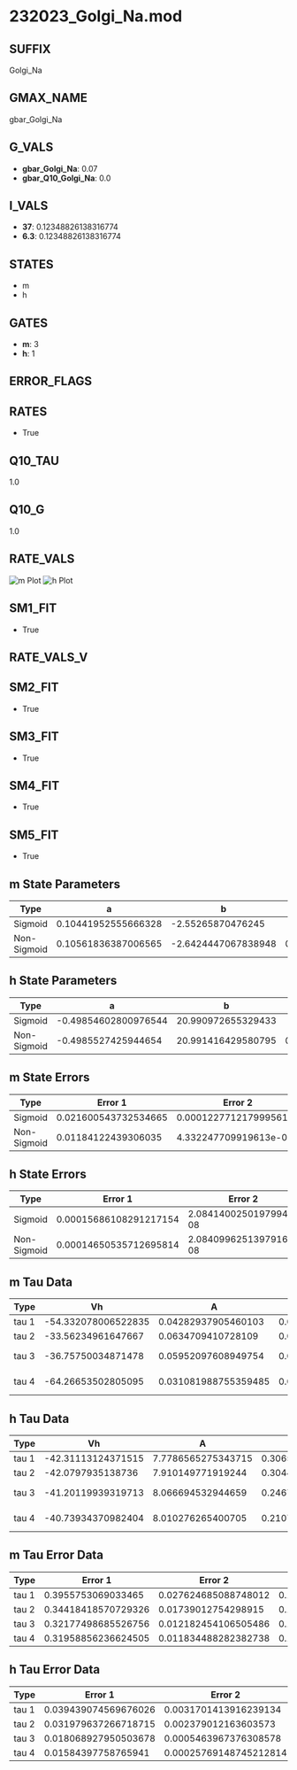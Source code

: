 # 232023_Golgi_Na.mod

## SUFFIX

Golgi_Na

## GMAX_NAME

gbar_Golgi_Na

## G_VALS

- **gbar_Golgi_Na**: 0.07
- **gbar_Q10_Golgi_Na**: 0.0

## I_VALS

- **37**: 0.12348826138316774
- **6.3**: 0.12348826138316774

## STATES

- m
- h

## GATES

- **m**: 3
- **h**: 1

## ERROR_FLAGS


## RATES

- True

## Q10_TAU

1.0

## Q10_G

1.0

## RATE_VALS

![m Plot](/Users/pbozelos/Dropbox/icg-Chai-Panos/supermodels/output_markdown_files/Na/232023_Golgi_Na.mod/images/m.png)
![h Plot](/Users/pbozelos/Dropbox/icg-Chai-Panos/supermodels/output_markdown_files/Na/232023_Golgi_Na.mod/images/h.png)

## SM1_FIT

- True

## RATE_VALS_V

## SM2_FIT

- True

## SM3_FIT

- True

## SM4_FIT

- True

## SM5_FIT

- True

## m State Parameters

| Type | a | b | c | d |
| --- | --- | --- | --- | --- |
| Sigmoid | 0.10441952555666328 | -2.55265870476245 |
| Non-Sigmoid | 0.10561836387006565 | -2.6424447067838948 | 0.9936879359047502 | -0.007033772936094069 |

## h State Parameters

| Type | a | b | c | d |
| --- | --- | --- | --- | --- |
| Sigmoid | -0.49854602800976544 | 20.990972655329433 |
| Non-Sigmoid | -0.4985527425944654 | 20.991416429580795 | 0.9999942501099619 | 2.971756329580976e-05 |

## m State Errors

| Type | Error 1 | Error 2 | Error 3 |
| --- | --- | --- | --- |
| Sigmoid | 0.021600543732534665 | 0.00012277121799956172 | 0.014346144621796186 |
| Non-Sigmoid | 0.01184122439306035 | 4.332247709919613e-05 | 0.00786442784706933 |

## h State Errors

| Type | Error 1 | Error 2 | Error 3 |
| --- | --- | --- | --- |
| Sigmoid | 0.00015686108291217154 | 2.0841400250197994e-08 | 0.00012131980455267373 |
| Non-Sigmoid | 0.00014650535712695814 | 2.0840996251397916e-08 | 0.00011331045892698642 |

## m Tau Data

| Type | Vh | A | b1 | b2 | c1 | c2 | d1 | d2 | e1 | e2 |
| --- | --- | --- | --- | --- | --- | --- | --- | --- | --- | --- |
| tau 1 | -54.332078006522835 | 0.04282937905460103 | 0.06886507082107914 | 0.007181322447636059 |
| tau 2 | -33.56234961647667 | 0.0634709410728109 | 0.04618041353462373 | 1.2587184631724951e-05 | 0.026813386610778082 | -0.00014209713064519748 |
| tau 3 | -36.75750034871478 | 0.05952097608949754 | 0.07046120134616199 | 0.0016069686914459513 | 2.5806327097034994e-05 | 0.03138537909858042 | -0.00028550487137401923 | 8.303291184065287e-07 |
| tau 4 | -64.26653502805095 | 0.031081988755359485 | 0.032617702824732156 | -0.0007011706847880723 | 5.096375874813134e-05 | -2.7916644987995464e-07 | -0.029674536556460105 | 0.0009053059123085457 | -7.638670401683511e-06 | 2.0266079124030465e-08 |

## h Tau Data

| Type | Vh | A | b1 | b2 | c1 | c2 | d1 | d2 | e1 | e2 |
| --- | --- | --- | --- | --- | --- | --- | --- | --- | --- | --- |
| tau 1 | -42.31113124371515 | 7.7786565275343715 | 0.30651241827406894 | 0.18791672571451967 |
| tau 2 | -42.0797935138736 | 7.910149771919244 | 0.3044822882504716 | 0.0008100769119391576 | 0.20699648470924237 | -0.0012250129995613848 |
| tau 3 | -41.20119939319713 | 8.066694532944659 | 0.24679434452380875 | -0.002597211901066625 | 5.189873006733977e-06 | 0.24790648291826112 | -0.0035224494713466123 | 1.5074785651808323e-05 |
| tau 4 | -40.73934370982404 | 8.010276265400705 | 0.2107718284368297 | -0.005414302394101991 | -4.1928764458584965e-05 | 1.269819922704108e-06 | 0.2633893137976166 | -0.004502133326604002 | 3.072999480121953e-05 | -7.269011804638983e-08 |

## m Tau Error Data

| Type | Error 1 | Error 2 | Error 3 |
| --- | --- | --- | --- |
| tau 1 | 0.3955753069033465 | 0.027624685088748012 | 0.14502249199046602 |
| tau 2 | 0.34418418570729326 | 0.01739012754298915 | 0.12618191136783197 |
| tau 3 | 0.32177498685526756 | 0.012182454106505486 | 0.11796643935955338 |
| tau 4 | 0.31958856236624505 | 0.011834488282382738 | 0.11716487080253396 |

## h Tau Error Data

| Type | Error 1 | Error 2 | Error 3 |
| --- | --- | --- | --- |
| tau 1 | 0.039439074569676026 | 0.0031701413916239134 | 0.03509659754416415 |
| tau 2 | 0.031979637266718715 | 0.002379012163603573 | 0.028458488719746853 |
| tau 3 | 0.018068927950503678 | 0.0005463967376308578 | 0.016079431357167762 |
| tau 4 | 0.01584397758765941 | 0.00025769148745212814 | 0.014099461281994451 |

